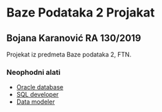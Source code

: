 # Baze Podataka 2 Projakat

## Bojana Karanović RA 130/2019

Projekat iz predmeta Baze podataka 2, FTN.

### Neophodni alati
- [Oracle database](https://www.oracle.com/database/technologies/oracle-database-software-downloads.html)
- [SQL developer](https://www.oracle.com/database/sqldeveloper/technologies/download/)
- [Data modeler](https://www.oracle.com/database/sqldeveloper/technologies/sql-data-modeler/)



